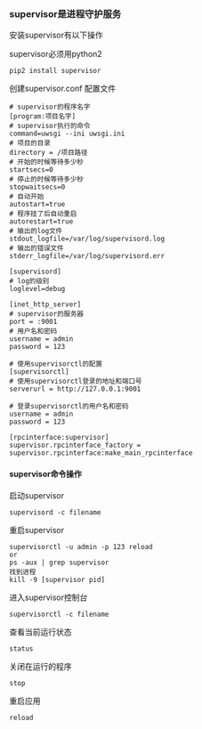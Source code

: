 ### supervisor是进程守护服务
安装supervisor有以下操作

supervisor必须用python2
```Shell
pip2 install supervisor
```
创建supervisor.conf 配置文件

```Shell
# supervisor的程序名字
[program:项目名字]
# supervisor执行的命令
command=uwsgi --ini uwsgi.ini
# 项目的目录
directory = /项目路径
# 开始的时候等待多少秒
startsecs=0
# 停止的时候等待多少秒
stopwaitsecs=0  
# 自动开始
autostart=true
# 程序挂了后自动重启
autorestart=true
# 输出的log文件
stdout_logfile=/var/log/supervisord.log
# 输出的错误文件
stderr_logfile=/var/log/supervisord.err

[supervisord]
# log的级别
loglevel=debug

[inet_http_server]
# supervisor的服务器
port = :9001
# 用户名和密码
username = admin
password = 123

# 使用supervisorctl的配置
[supervisorctl]
# 使用supervisorctl登录的地址和端口号
serverurl = http://127.0.0.1:9001

# 登录supervisorctl的用户名和密码
username = admin
password = 123

[rpcinterface:supervisor]
supervisor.rpcinterface_factory = supervisor.rpcinterface:make_main_rpcinterface

```

#### supervisor命令操作

启动supervisor
```Shell
supervisord -c filename
```
重启supervisor
```Shell
supervisorctl -u admin -p 123 reload
or
ps -aux | grep supervisor
找到进程
kill -9 [supervisor pid]
```

进入supervisor控制台
```Shell
supervisorctl -c filename
```

查看当前运行状态

```Shell
status    
```
关闭在运行的程序  

``` Shell
stop
```
重启应用
```Shell
reload
```
